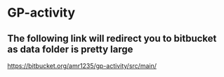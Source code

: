 # GP-activity
## The following link will redirect you to bitbucket as data folder is pretty large 
https://bitbucket.org/amr1235/gp-activity/src/main/

